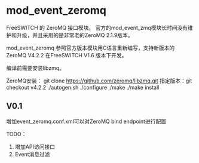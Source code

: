 # mod_event_zeromq

FreeSWITCH 的 ZeroMQ 接口模块。
官方的mod_event_zmq模块长时间没有维护和升级，并且采用的是非常老的ZeroMQ 2.1.9版本。

mod_event_zeromq 参照官方版本模块用C语言重新编写，支持新版本的ZeroMQ V4.2.2 在FreeSWITCH V1.6 版本下开发。

编译前需要安装libzmq。

ZeroMQ安装：
git clone https://github.com/zeromq/libzmq.git
指定版本：git checkout  v4.2.2
./autogen.sh
./configure
./make
./make install

## V0.1
增加event_zeromq.conf.xml可以对ZeroMQ bind endpoint进行配置

TODO：
1. 增加API访问接口
2. Event消息过滤